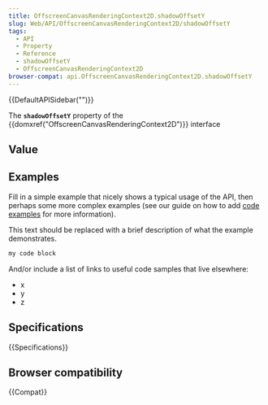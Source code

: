```yaml
---
title: OffscreenCanvasRenderingContext2D.shadowOffsetY
slug: Web/API/OffscreenCanvasRenderingContext2D/shadowOffsetY
tags:
  - API
  - Property
  - Reference
  - shadowOffsetY
  - OffscreenCanvasRenderingContext2D
browser-compat: api.OffscreenCanvasRenderingContext2D.shadowOffsetY
---
```

{{DefaultAPISidebar("")}}

The **`shadowOffsetY`** property of the {{domxref("OffscreenCanvasRenderingContext2D")}} interface 

## Value



## Examples

Fill in a simple example that nicely shows a typical usage of the API, then perhaps some more complex examples (see our guide on how to add [code examples](/en-US/docs/MDN/Contribute/Structures/Code_examples) for more information).

This text should be replaced with a brief description of what the example demonstrates.

```js
my code block
```

And/or include a list of links to useful code samples that live elsewhere:

*   x
*   y
*   z

## Specifications

{{Specifications}}

## Browser compatibility

{{Compat}}


